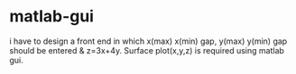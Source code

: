 # matlab-gui
i have to design a front end in which x(max) x(min) gap, y(max) y(min) gap should be entered &amp; z=3x+4y. Surface plot(x,y,z) is required using matlab gui.

